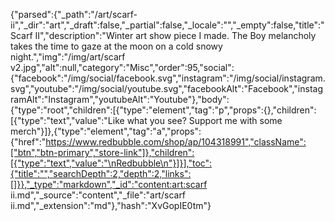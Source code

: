 {"parsed":{"_path":"/art/scarf-ii","_dir":"art","_draft":false,"_partial":false,"_locale":"","_empty":false,"title":"Scarf II","description":"Winter art show piece I made. The Boy melancholy takes the time to gaze at the moon on a cold snowy night.","img":"/img/art/scarf v2.jpg","alt":null,"category":"Misc","order":95,"social":{"facebook":"/img/social/facebook.svg","instagram":"/img/social/instagram.svg","youtube":"/img/social/youtube.svg","facebookAlt":"Facebook","instagramAlt":"Instagram","youtubeAlt":"Youtube"},"body":{"type":"root","children":[{"type":"element","tag":"p","props":{},"children":[{"type":"text","value":"Like what you see? Support me with some merch"}]},{"type":"element","tag":"a","props":{"href":"https://www.redbubble.com/shop/ap/104318991","className":["btn","btn-primary","store-link"]},"children":[{"type":"text","value":"\nRedbubble\n"}]}],"toc":{"title":"","searchDepth":2,"depth":2,"links":[]}},"_type":"markdown","_id":"content:art:scarf ii.md","_source":"content","_file":"art/scarf ii.md","_extension":"md"},"hash":"XvGopIE0tm"}